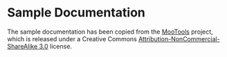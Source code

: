Sample Documentation
====================

The sample documentation has been copied from the [MooTools][mt] project, which is released under a Creative Commons [Attribution-NonCommercial-ShareAlike 3.0][cc] license.


[mt]: http://github.com/mootools/mootools-core/tree/master/
[cc]: http://creativecommons.org/licenses/by-nc-sa/3.0/

